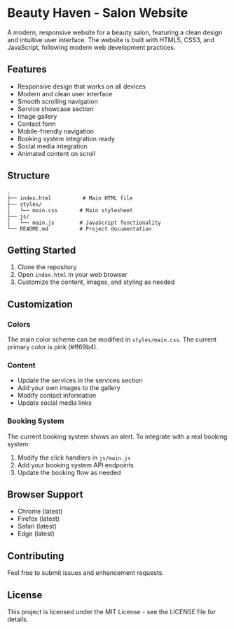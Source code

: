 # Beauty Haven - Salon Website

A modern, responsive website for a beauty salon, featuring a clean design and intuitive user interface. The website is built with HTML5, CSS3, and JavaScript, following modern web development practices.

## Features

- Responsive design that works on all devices
- Modern and clean user interface
- Smooth scrolling navigation
- Service showcase section
- Image gallery
- Contact form
- Mobile-friendly navigation
- Booking system integration ready
- Social media integration
- Animated content on scroll

## Structure

```
.
├── index.html          # Main HTML file
├── styles/
│   └── main.css       # Main stylesheet
├── js/
│   └── main.js        # JavaScript functionality
└── README.md          # Project documentation
```

## Getting Started

1. Clone the repository
2. Open `index.html` in your web browser
3. Customize the content, images, and styling as needed

## Customization

### Colors
The main color scheme can be modified in `styles/main.css`. The current primary color is pink (#ff69b4).

### Content
- Update the services in the services section
- Add your own images to the gallery
- Modify contact information
- Update social media links

### Booking System
The current booking system shows an alert. To integrate with a real booking system:
1. Modify the click handlers in `js/main.js`
2. Add your booking system API endpoints
3. Update the booking flow as needed

## Browser Support

- Chrome (latest)
- Firefox (latest)
- Safari (latest)
- Edge (latest)

## Contributing

Feel free to submit issues and enhancement requests.

## License

This project is licensed under the MIT License - see the LICENSE file for details. 